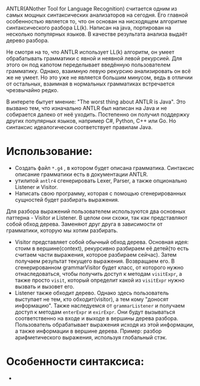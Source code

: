<p> ANTLR(ANother Tool for Language Recognition) считается одним из самых мощных синтаксических анализаторов на сегодня. Его главной особенностью является то, что он основан на нисходящем алгоритме синтаксического разбора LL(k). Написан на java, портирован на несколько популярных языков. В качестве результата анализа выдаёт дерево разбора. </p>

<p> Не смотря на то, что ANTLR использует LL(k) алгоритм, он умеет обрабатывать грамматики с явной и неявной левой рекурсией. Для этого он под капотом переделывает введённую пользователем грамматику. Однако, взаимную левую рекурсию анализировать он всё же не умеет. Но это уже не является большим минусом, ведь в отличии от остальных, взаимная в нормальных грамматиках встречается чрезвычайно редко. </p>

<p> В интерете бытует мнение: "The worst thing about ANTLR is Java". Это вызвано тем, что изначально ANTLR был написан на Java и не собирается далеко от неё уходить. Постепенно он получил поддержку других популярных языков, например C#, Python, C++ или Go. Но синтаксис идеалогически соответствует правилам Java. </p>

# Использование:
- Создать файл `*.g4` , в котором будет описана грамматика. Синтаксис описание грамматики есть в документации ANTLR.
- утилитой `antlr4` сгенерировать Lexer, Parser, а также опционально Listener и Visitor.
- Написать свою программу, которая с помощью сгенерированных сущностей будет разбирать выражения.

Для разбора выражений пользователем используются два основных паттерна - Visitor и Listener. В целом они схожи, так как представляют собой обход дерева. Заменяют друг друга в зависимости от грамматики, которую мы хотим разбирать.

- Visitor представляет собой обычный обход дерева. Основная идея: стоим в вершине(context), рекурсивно разбираем её детей(то есть считаем части выражения, которое разбираем сейчас). Затем получаем результат текущего выражения. Возвращаем его. В сгенерированном grammarVisitor будет класс, от которого нужно отнаследоваться, чтобы получить доступ к методам `visitExpr`, а также просто `visit`, который определит какой из `visitExpr` нужно вызвать и вызовет его.
- Listener также обходит дерево. Однако здесь пользователь выступает не тем, кто обходит(visitor), а тем кому "доносят информацию". Также наследуемся от `grammarListener` и получаем доступ к методам `enterExpr` и `exirExpr`. Они будут вызываться соответственно на входе и выходе в вершины дерева разбора. Пользователь обрабатывает выражения исходя из этой информации, а также информации в вершине дерева.
Пример: разбор арифметического выражения, используя глобальный стэк.

# Особенности синтаксиса:
- 